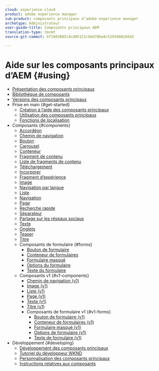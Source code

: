 ```yaml
---
cloud: experience-cloud
product: adobe experience manager
sub-product: composants principaux d’adobe experience manager
archetype: Administrateur
user-guide-title: Composants principaux AEM
translation-type: tm+mt
source-git-commit: bf1993085c4cd95121cb6d78be8c52934802b645

---
```



# Aide sur les composants principaux d’AEM {#using}

+ [Présentation des composants principaux](introduction.md)
+ [Bibliothèque de composants](http://opensource.adobe.com/aem-core-wcm-components/library.html)
+ [Versions des composants principaux](versions.md)
+ Prise en main {#get-started}
   + [Création à l’aide des composants principaux](authoring.md)
   + [Utilisation des composants principaux](using.md)
   + [Fonctions de localisation](localization.md)
+ Composants {#components}
   + [Accordéon](accordion.md)
   + [Chemin de navigation](breadcrumb.md)
   + [Bouton](button.md)
   + [Carrousel](carousel.md)
   + [Conteneur](container.md)
   + [Fragment de contenu](content-fragment-component.md)
   + [Liste de fragments de contenu](content-fragment-list.md)
   + [Téléchargement](download.md)
   + [Incorporer](embed.md)
   + [Fragment d’expérience](experience-fragment.md)
   + [Image](image.md)
   + [Navigation par langue](language-navigation.md)
   + [Liste](list.md)
   + [Navigation](navigation.md)
   + [Page](page.md)
   + [Recherche rapide](quick-search.md)
   + [Séparateur](separator.md)
   + [Partage sur les réseaux sociaux](sharing.md)
   + [Texte](text.md)
   + [Onglets](tabs.md)
   + [Teaser](teaser.md)
   + [Titre](title.md)
   + Composants de formulaire {#forms}
      + [Bouton de formulaire](form-button.md)
      + [Conteneur de formulaires](form-container.md)
      + [Formulaire masqué](form-hidden.md)
      + [Options du formulaire](form-options.md)
      + [Texte du formulaire](form-text.md)
   + Composants v1 {#v1-components}
      + [Chemin de navigation (v1)](breadcrumb-v1.md)
      + [Image (v1)](image-v1.md)
      + [Liste (v1)](list-v1.md)
      + [Page (v1)](page-v1.md)
      + [Texte (v1)](text-v1.md)
      + [Titre (v1)](title-v1.md)
      + Composants de formulaire v1 {#v1-forms}
         + [Bouton de formulaire (v1)](form-button-v1.md)
         + [Conteneur de formulaires (v1)](form-container-v1.md)
         + [Formulaire masqué (v1)](form-hidden-v1.md)
         + [Options de formulaire (v1)](form-options-v1.md)
         + [Texte de formulaire (v1)](form-text-v1.md)
+ Développement {#developing}
   + [Développement des composants principaux](developing.md)
   + [Tutoriel du développeur WKND](https://helpx.adobe.com/experience-manager/6-5/sites/developing/using/getting-started.html)
   + [Personnalisation des composants principaux](customizing.md)
   + [Instructions relatives aux composants](guidelines.md)
